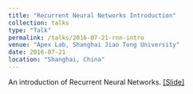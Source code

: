 ```yaml
---
title: "Recurrent Neural Networks Introduction"
collection: talks
type: "Talk"
permalink: /talks/2016-07-21-rnn-intro
venue: "Apex Lab, Shanghai Jiao Tong University"
date: 2016-07-21
location: "Shanghai, China"
---
```


An introduction of Recurrent Neural Networks. 
[[Slide]](http://lantaoyu.github.io/files/2016-07-21-rnn-intro.pdf)